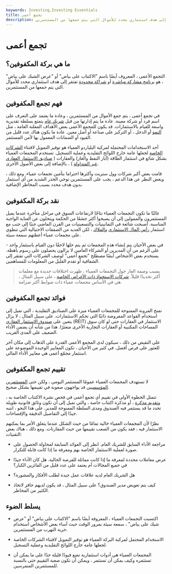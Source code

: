 ```yaml
---
keywords: Investing,Investing Essentials
title: تجمع أعمى
description: التجمع المكفوف هو برنامج مشاركة مباشرة أو شراكة محدودة تفتقر إلى هدف استثماري محدد للأموال التي يتم جمعها من المستثمرين.
---
```


# تجمع أعمى
## ما هي بركة المكفوفين؟

التجمع الأعمى ، المعروف أيضًا باسم "الاكتتاب على بياض" أو "عرض الشيك على بياض" ، هو [برنامج مشاركة مباشرة](/dpp) أو [شراكة محدودة](/limitedpartnership) تفتقر إلى هدف استثماري محدد للأموال التي يتم جمعها من المستثمرين.

## فهم تجمع المكفوفين

في تجمع أعمى ، يتم جمع الأموال من المستثمرين ، وعادة ما يعتمد على التعرف على اسم فرد أو شركة معينة. عادة ما يتم إدارتها من قبل [شريك عام](/generalpartner) يتمتع بسلطة تقديرية واسعة للقيام بالاستثمارات. قد يكون للمجمع الأعمى بعض الأهداف المعلنة العامة ، مثل [النمو](/growthinvesting) أو الدخل ، أو التركيز على صناعة أو أصل معين. عادة ما يكون هناك عدد قليل من القيود أو الضمانات المعمول بها لأمن المستثمر.

أحد الاستخدامات المحتملة لمركبة البلياردو العمياء هو توفير التمويل لاقتناء [الشركات الخاصة](/privatecompany) لجعلها عامة خارج اللوائح التقليدية وعملية التسجيل. تستخدم المجمعات العمياء بشكل شائع في استثمار الطاقة (آبار النفط والغاز) والعقارات ( [صناديق الاستثمار العقاري غير المتداولة](/non-traded-reit) ) ، بالإضافة إلى بعض الأصول الأخرى.

قامت بعض أكبر شركات وول ستريت وأكثرها احتراما بتأمين تجمعات عمياء. ومع ذلك ، وبغض النظر عن هذا الدعم ، يجب على المستثمرين توخي الحذر الشديد من أي استثمار بدون هدف محدد بسبب المخاطر الإضافية.

## نقد بركة المكفوفين

غالبًا ما تكون التجمعات العمياء نتاجًا لارتفاعات السوق في مراحل متأخرة عندما يميل المستثمرون والممولين إلى أن يصبحوا أكثر جشعًا من الحكمة ويتخلون عن العناية الواجبة المناسبة. أصبحت شائعة في الثمانينيات والتسعينيات من القرن الماضي جنبًا إلى جنب مع استثمار [رأس المال الاستثماري](/venturecapital) [والملاك](/venturecapital) ، لكن العديد من الصفقات الاحتيالية التي تنطوي على مجمعات عمياء أعطتهم سمعة سيئة.

في بعض الأحيان يتم إنشاء هذه المجمعات ثم يتم حلها لاحقًا دون القيام باستثمار واحد - على الرغم من أن المديرين أو الشركاء العامين لا يزالون يحصلون على رسوم باهظة. يستخدم بعض الأشخاص أيضًا مصطلح "تجمع أعمى" لوصف الشركات التي تفتقر إلى الشفافية أو تقدم القليل من المعلومات للمساهمين.

> بسبب وصمة العار حول التجمعات العمياء ، ظهرت اختلافات جديدة مع معلمات أكثر تحديدًا قليلاً. [شركات الاستحواذ ذات الأغراض الخاصة](/spac) ، على سبيل المثال ، هي في الأساس مجمعات عمياء ذات ضوابط أكثر صرامة.

>

## فوائد تجمع المكفوفين

تمنح المرونة الممنوحة للمجمعات العمياء ميزة على الصناديق التقليدية ، التي تميل إلى استخدام القواعد المفروضة ذاتيًا التي تحكم الاستثمارات. على سبيل المثال ، لا يزال يتعين على [صندوق الاستثمار العقاري](/reit) (REIT) الاستثمار في العقارات حتى لو كان سوق المساحات المكتبية أو العقارات التجارية الأخرى متعثرًا. هذا من شأنه أن يضمن الأداء الضعيف على المدى القريب.

على النقيض من ذلك ، سيكون لدى المجمع الأعمى القدرة على الذهاب إلى مكان آخر للعثور على فرص أفضل. في كثير من الأحيان ، تكون المعايير الوحيدة الموضوعة على استثمار مجمّع أعمى هي معايير الأداء المالي.

## تقييم تجمع المكفوفين

لا تستهدف المجمعات العمياء عمومًا المستثمر اليومي ، ولكن حتى [المستثمرين المؤسسيين](/institutionalinvestor) قد يواجهون صعوبة في تقييمها بشكل صحيح.

تتمثل الخطوة الأولى في تقييم أي تجمع أعمى في فحص نشرة الاكتتاب الخاصة به ، [وتقديم مذكرة](/offeringmemorandum) ، أو مذكرة اكتتاب خاصة ، والتي تميل إلى أن تكون وثائق قانونية طويلة تحدد ما قد يستثمر فيه الصندوق ومدى السلطة الممنوحة للمدير. على هذا النحو ، انتبه جيدًا إلى التفاصيل الدقيقة والإفصاحات.

نظرًا لأن المجمعات العمياء خالية تمامًا من حيث الشكل عندما يتعلق الأمر بما يمكنهم الاستثمار فيه ، فقد يكون من الصعب تقييمها من حيث المقارنات. ومع ذلك ، هناك بعض التقنيات:

- مراجعة الأداء السابق للشريك العام. انظر إلى العوائد السابقة لمحاولة الحصول على صورة لعملية الاستثمار الخاصة بهم ومعرفة ما إذا كانت قابلة للتكرار.

- عرض معاملات محددة لمعرفة ما إذا كانت مماثلة للفرصة الحالية. هل كان الأداء جيدًا في جميع المجالات أم يعتمد على عدد قليل من الفائزين الكبار؟

- هل الشريك العام لديه علاقات عمل جيدة لطلب الأفكار والمشورة؟

- كيف يتم تعويض مدير الصندوق؟ على سبيل المثال ، قد يكون لديهم حافز لاتخاذ الكثير من المخاطر.

## يسلط الضوء

- اكتسبت التجمعات العمياء ، المعروفة أيضًا باسم "الاكتتاب على بياض" أو "عرض شيك على بياض" ، سمعة سيئة بمرور الوقت حيث أساء بعض الأشخاص استخدام حرية التهرب من المستثمرين.

- الاستخدام المحتمل لمركبة البركة العمياء هو توفير التمويل لاقتناء الشركات الخاصة لجعلها عامة خارج اللوائح التقليدية وعملية التسجيل.

- المجمعات العمياء هي أدوات استثمارية تضع قيودًا قليلة جدًا على ما يمكن أن تستثمره وكيف يمكن أن تستثمر ، ويمكن أن تكون صعبة التقييم حتى بالنسبة للمستثمرين المتمرسين.

